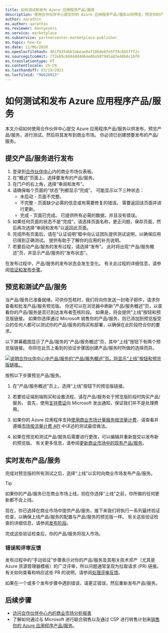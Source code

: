```yaml
---
title: 如何测试和发布 Azure 应用程序产品/服务
description: 使用合作伙伴中心提交你的 Azure 应用程序产品/服务以供预览，预览你的产品/服务，进行测试，然后将其发布到 Microsoft 商业市场。
author: aarathin
ms.author: aarathin
ms.reviewer: dannyevers
ms.service: marketplace
ms.subservice: partnercenter-marketplace-publisher
ms.topic: how-to
ms.date: 11/06/2020
ms.openlocfilehash: 461f9354bb3a6eae0af186de8fe9f39c6b5fff2c
ms.sourcegitcommit: 772eb9c6684dd4864e0ba507945a83e48b8c16f0
ms.translationtype: HT
ms.contentlocale: zh-CN
ms.lasthandoff: 03/19/2021
ms.locfileid: "96620913"
---
```

# <a name="how-to-test-and-publish-an-azure-application-offer"></a>如何测试和发布 Azure 应用程序产品/服务

本文介绍如何使用合作伙伴中心提交 Azure 应用程序产品/服务以供发布，预览产品/服务，进行测试，然后将其发布到商业市场。 你必须已创建想要发布的产品/服务。

## <a name="submit-your-offer-for-publishing"></a>提交产品/服务进行发布

1. 登录到[合作伙伴中心](https://partner.microsoft.com/dashboard/commercial-marketplace/overview)内的商业市场仪表板。
1. 在“概述”页面上，选择要发布的产品/服务。
1. 在门户的右上角，选择“审阅和发布”。
1. 请确保每个页面的“状态”列都显示“完成”。 可能显示以下三种状态：
    - 未启动 - 页面不完整。
    - 不完整 - 页面缺少必需的信息或有需要修复的错误。 需要返回该页面并进行更新。
    - 完成 - 页面已完成。 已提供所有必需的数据，并且没有错误。
1. 如果任何页面的状态不是“完成”，请选择页面名称，更正问题，保存页面，然后再次选择“审阅和发布”以返回此页面。
1. 完成所有页面后，请在“认证说明”框中向认证团队提供测试说明，以确保应用已得到正确测试。 提供有助于了解你的应用的补充说明。
1. 若要启动产品/服务的发布过程，请选择“发布”。 此时将出现“产品/服务概述”页，并显示产品/服务的“发布状态”。

在发布过程中，产品/服务的发布状态会发生变化。 有关此过程的详细信息，请参阅[验证和发布步骤](review-publish-offer.md#validation-and-publishing-steps)。

## <a name="preview-and-test-your-offer"></a>预览和测试产品/服务

当产品/服务已准备就绪，可供你签核时，我们将向你发送一封电子邮件，请求你查看和批准产品/服务预览版。 你还可以在浏览器中刷新“产品/服务概述”页，以查看你的产品/服务是否已到达发布者签核阶段。 如果是，将会提供“上线”按钮和预览版链接。 如果你选择通过 Microsoft 销售你的产品/服务，则已添加到预览版受众的任何人都可以测试你的产品/服务的购买和部署，以确保在此阶段符合你的要求。

以下屏幕截图显示了产品/服务的“产品/服务概述”页，其中“上线”按钮下有两个预览版链接。 你将在此页上看到的验证步骤因创建产品/服务时所做的选择而异。

[![说明合作伙伴中心中产品/服务的“产品/服务概述”页。将显示“上线”按钮和预览版链接。](media/create-new-azure-app-offer/azure-app-publish-status.png)](media/create-new-azure-app-offer/azure-app-publish-status.png#lightbox)

按照以下步骤预览产品/服务。

1. 在“产品/服务概述”页上，选择“上线”按钮下的预览版链接。 

1. 若要验证端到端购买和设置流程，请在产品/服务处于预览版阶段时购买产品/服务。 首先，使用[支持票证](https://aka.ms/marketplacesupport)向 Microsoft 发出通知，保证我们并不是处理费用。

1. 如果你的 Azure 应用程序支持[使用商业市场计量服务按流量计费](./partner-center-portal/azure-app-metered-billing.md)，请查看并遵循[市场按流量计费 API](./partner-center-portal/marketplace-metering-service-apis.md#development-and-testing-best-practices) 中详述的测试最佳做法。

1. 如果在预览和测试产品/服务后需要进行更改，可以编辑并重新提交以发布新的预览版。 有关更多信息，请参阅[更新商业市场中的现有产品/服务](./partner-center-portal/update-existing-offer.md)。

## <a name="publish-your-offer-live"></a>实时发布产品/服务

完成对预览版的所有测试之后，选择“上线”以实时向商业市场发布产品/服务。

   > [!TIP]
   > 如果你的产品/服务已在商业市场上线，则在你选择“上线”之前，你所做的任何更新都不会上线。

现在，你已选择在商业市场中提供产品/服务，接下来我们将执行一系列最终验证检查，以确保上线产品/服务的配置与产品/服务的预览版一样。 有关这些验证检查的详细信息，请参阅[发布阶段](review-publish-offer.md#publish-phase)。

完成这些验证检查后，你的产品/服务将投入市场。

### <a name="errors-and-review-feedback"></a>错误和评审反馈

发布过程中的“手动验证”步骤表示对你的产品/服务及其相关技术资产（尤其是 Azure 资源管理器模板）的广泛评审，所以问题通常呈现为拉取请求 (PR) 链接。 有关如何查看和响应这些 PR 的说明，请参阅[处理评审反馈](partner-center-portal/azure-apps-review-feedback.md)。

如果在一个或多个发布步骤中遇到错误，请更正错误，然后重新发布产品/服务。

## <a name="next-step"></a>后续步骤

- [访问合作伙伴中心内的商业市场分析报表](partner-center-portal/analytics.md)
- 了解如何通过与 Microsoft 进行联合销售以及通过 CSP 进行转售计划来[销售你的 Azure 应用程序产品/服务](create-new-azure-apps-offer-marketing.md)。
